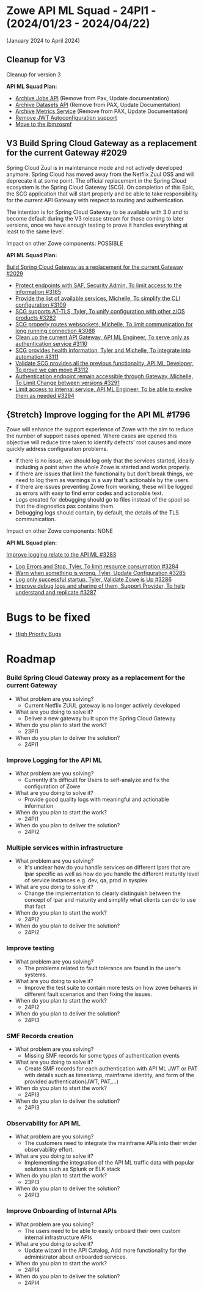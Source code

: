 # Zowe API ML Squad - 24PI1 - (2024/01/23 - 2024/04/22)
(January 2024 to April 2024)

## Cleanup for V3

Cleanup for version 3

**API ML Squad Plan:**

- [Archive Jobs API](https://github.com/zowe/jobs/issues/246) (Remove from Pax, Update documentation)
- [Archive Datasets API](https://github.com/zowe/data-sets/issues/310) (Remove from PAX, Update Documentation)
- [Archive Metrics Service](https://github.com/zowe/api-layer/issues/3292) (Remove from PAX, Update Documentation)
- [Remove JWT Autoconfiguration support](https://github.com/zowe/api-layer/issues/3090)
- [Move to the ibmzosmf](https://github.com/zowe/api-layer/issues/3295)

## V3 Build Spring Cloud Gateway as a replacement for the current Gateway #2029

Spring Cloud Zuul is in maintenance mode and not actively developed anymore. Spring Cloud has moved away from the Netflix Zuul OSS and will deprecate it at some point. The official replacement in the Spring Cloud ecosystem is the Spring Cloud Gateway (SCG). On completion of this Epic, the SCG application that will start properly and be able to take responsibility for the current API Gateway with respect to routing and authentication. 

The intention is for Spring Cloud Gateway to be available with 3.0 and to become default during the V3 release stream for those coming to later versions, once we have enough testing to prove it handles everything at least to the same level. 

Impact on other Zowe components: POSSIBLE

**API ML Squad Plan:**

[Build Spring Cloud Gateway as a replacement for the current Gateway #2029](https://github.com/zowe/api-layer/issues/2029)
- [Protect endpoints with SAF, Security Admin, To limit access to the information  #3165](https://github.com/zowe/api-layer/issues/3165)
- [Provide the list of available services, Michelle, To simplify the CLI configuration #3109](https://github.com/zowe/api-layer/issues/3109)
- [SCG supports AT-TLS, Tyler, To unify configuration with other z/OS products #3282](https://github.com/zowe/api-layer/issues/3282)
- [SCG properly routes websockets, Michelle, To limit communication for long running connection #3088](https://github.com/zowe/api-layer/issues/3088)
- [Clean up the current API Gateway, API ML Engineer, To serve only as authentication service #3110](https://github.com/zowe/api-layer/issues/3110)
- [SCG provides health information, Tyler and Michelle, To integrate into automation #3111](https://github.com/zowe/api-layer/issues/3111)
- [Validate SCG provides all the previous functionality, API ML Developer, To prove we can move #3112](https://github.com/zowe/api-layer/issues/3112)
- [Authentication endpoint remain accessible through Gateway, Michelle, To Limit Change between versions
#3291](https://github.com/zowe/api-layer/issues/3291)
- [Limit access to internal service, API ML Engineer, To be able to evolve them as needed #3294](https://github.com/zowe/api-layer/issues/3294)

## {Stretch} Improve logging for the API ML #1796

Zowe will enhance the support experience of Zowe with the aim to reduce the number of support cases opened. Where cases are opened this objective will reduce time taken to identify defects' root causes and more quickly address configuration problems.  

- if there is no issue, we should log only that the services started, ideally including a point when the whole Zowe is started and works properly. 
- if there are issues that limit the functionality but don't break things, we need to log them as warnings in a way that's actionable by the users.  
- if there are issues preventing Zowe from working, these will be logged as errors with easy to find error codes and actionable text.  
- Logs created for debugging should go to files instead of the spool so that the diagnostics pax contains them.  
- Debugging logs should contain, by default, the details of the TLS communication.

Impact on other Zowe components: NONE

**API ML Squad plan:**  

[Improve logging relate to the API ML #3283](https://github.com/zowe/api-layer/issues/3283)
- [Log Errors and Stop, Tyler, To limit resource consumption #3284](https://github.com/zowe/api-layer/issues/3284)
- [Warn when something is wrong, Tyler, Update Configuration #3285](https://github.com/zowe/api-layer/issues/3285)
- [Log only successful startup, Tyler, Validate Zowe is Up #3286](https://github.com/zowe/api-layer/issues/3286)
- [Improve debug logs and sharing of them, Support Provider, To help understand and replicate #3287](https://github.com/zowe/api-layer/issues/3287)

# Bugs to be fixed

- [High Priority Bugs](https://github.com/zowe/api-layer/issues?q=is%3Aopen+is%3Aissue+label%3Abug+label%3A%22Priority%3A+High%22)

# Roadmap

### Build Spring Cloud Gateway proxy as a replacement for the current Gateway

- What problem are you solving?
  - Current Netflix ZUUL gateway is no longer actively developed
- What are you doing to solve it?
  - Deliver a new gateway built upon the Spring Cloud Gateway
- When do you plan to start the work?
  - 23PI1
- When do you plan to deliver the solution?
  - 24PI1

### Improve Logging for the API ML

- What problem are you solving?
  - Currently it's difficult for Users to self-analyze and fix the configuration of Zowe
- What are you doing to solve it?
  - Provide good quality logs with meaningful and actionable information
- When do you plan to start the work?
  - 24PI1
- When do you plan to deliver the solution?
  - 24PI2

### Multiple services within infrastructure

- What problem are you solving?
  - It's unclear how do you handle services on different lpars that are lpar specific as well as how do you handle the different maturity level of service instances e.g. dev, qa, prod in sysplex
- What are you doing to solve it?
  - Change the implementation to clearly distinguish between the concept of lpar and maturity and simplify what clients can do to use that fact
- When do you plan to start the work?
  - 24PI2
- When do you plan to deliver the solution?
  - 24PI2

### Improve testing

- What problem are you solving?
  - The problems related to fault tolerance are found in the user's systems.
- What are you doing to solve it?
  - Improve the test suite to contain more tests on how zowe behaves in different fault scenarios and then fixing the issues.
- When do you plan to start the work?
  - 24PI2
- When do you plan to deliver the solution?
  - 24PI3

### SMF Records creation

- What problem are you solving?
  - Missing SMF records for some types of authentication events
- What are you doing to solve it?
  - Create SMF records for each authentication with API ML JWT or PAT with details such as timestamp, mainframe identity, and form of the provided authentication(JWT, PAT,...)
- When do you plan to start the work?
  - 24PI3
- When do you plan to deliver the solution?
  - 24PI3

### Observability for API ML

- What problem are you solving?
  - The customers need to integrate the mainframe APIs into their wider observability effort.
- What are you doing to solve it?
  - Implementing the integration of the API ML traffic data with popular solutions such as Splunk or ELK stack
- When do you plan to start the work?
  - 23PI3
- When do you plan to deliver the solution?
  - 24PI3

### Improve Onboarding of Internal APIs

- What problem are you solving?
  - The users need to be able to easily onboard their own custom internal infrastructure APIs
- What are you doing to solve it?
  - Update wizard in the API Catalog, Add more functionality for the administrator about onboarded services.
- When do you plan to start the work?
  - 24PI4
- When do you plan to deliver the solution?
  - 24PI4


